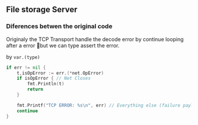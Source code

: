 ## File storage Server


### Diferences betwen the original code

Originaly the TCP Transport handle the decode error by continue looping
after a error but we can type assert the error.

by `var.(type)`

```go
if err != nil {
	t,isOpError := err.(*net.OpError) 
	if isOpError { // Net Closes
		fmt.Println(t)
		return
	}

	fmt.Printf("TCP ERROR: %s\n", err) // Everything else (failure payload)
	continue
}
```